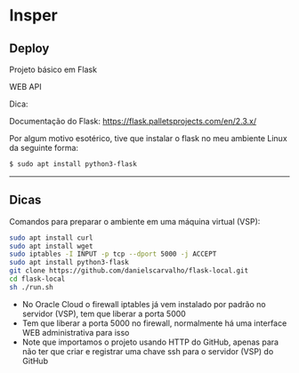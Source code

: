 # Insper
## Deploy

Projeto básico em Flask

WEB API

Dica:

Documentação do Flask: https://flask.palletsprojects.com/en/2.3.x/

Por algum motivo esotérico, tive que instalar o flask no meu ambiente Linux da seguinte forma:

```bash
$ sudo apt install python3-flask
```
____

## Dicas

Comandos para preparar o ambiente em uma máquina virtual (VSP):

```bash
sudo apt install curl
sudo apt install wget
sudo iptables -I INPUT -p tcp --dport 5000 -j ACCEPT
sudo apt install python3-flask
git clone https://github.com/danielscarvalho/flask-local.git
cd flask-local
sh ./run.sh
```

- No Oracle Cloud o firewall iptables já vem instalado por padrão no servidor (VSP), tem que liberar a porta 5000
- Tem que liberar a porta 5000 no firewall, normalmente há uma interface WEB administrativa para isso
- Note que importamos o projeto usando HTTP do GitHub, apenas para não ter que criar e registrar uma chave ssh para o servidor (VSP) do GitHub
